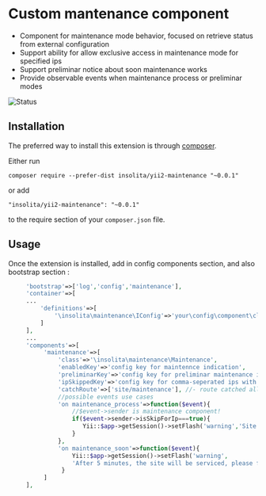 Custom mantenance component
===========================

 * Component for maintenance mode behavior, focused on retrieve status from external configuration
 * Support ability for allow exclusive access in maintenance mode for specified ips
 * Support preliminar notice about soon maintenance works
 * Provide observable events when  maintenance process or preliminar modes

![Status](https://travis-ci.org/Insolita/yii2-maintenance.svg?branch=master)

Installation
------------

The preferred way to install this extension is through [composer](http://getcomposer.org/download/).

Either run

```
composer require --prefer-dist insolita/yii2-maintenance "~0.0.1"
```

or add

```
"insolita/yii2-maintenance": "~0.0.1"
```

to the require section of your `composer.json` file.


Usage
-----

Once the extension is installed, add in config components section, and also bootstrap section  :

```php
     'bootstrap'=>['log','config','maintenance'],
     'container'=>[
     ...
         'definitions'=>[
             '\insolita\maintenance\IConfig'=>'your\config\component\class'
         ]
     ],
     ...
     'components'=>[
          'maintenance'=>[
              'class'=>'\insolita\maintenance\Maintenance',
              'enabledKey'=>'config key for maintennce indication',
              'preliminarKey'=>'config key for preliminar maintenance indication',
              'ipSkippedKey'=>'config key for comma-seperated ips with exclusive access',
              'catchRoute'=>['site/maintenance'], //- route catched all requests in maintenance mode
              //possible events use cases
              'on maintenance_process'=>function($event){
                  //$event->sender is maintenance component!
                  if($event->sender->isSkipForIp===true){
                     Yii::$app->getSession()->setFlash('warning','Site in maintenance mode!');
                  }
              },
              'on maintenance_soon'=>function($event){
                  Yii::$app->getSession()->setFlash('warning',
                  'After 5 minutes, the site will be serviced, please finish or save the undelivered messages');
               }
          ]
     ],

```